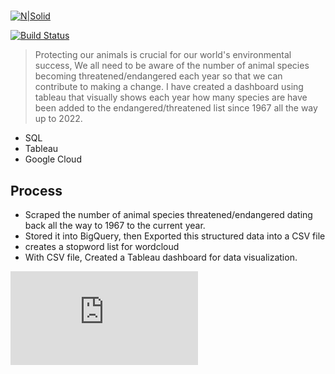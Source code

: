 
# 


[![N|Solid](https://cldup.com/dTxpPi9lDf.thumb.png)](https://nodesource.com/products/nsolid)

[![Build Status](https://travis-ci.org/joemccann/dillinger.svg?branch=master)](https://travis-ci.org/joemccann/dillinger)

>Protecting our animals is crucial for our world's environmental success, We all need to be aware of the number of animal species becoming threatened/endangered each year so that we can contribute to making a change. I have created a dashboard using tableau that visually shows each year how many species are have been added to the endangered/threatened list since 1967 all the way up to 2022.

- SQL
- Tableau
- Google Cloud

## Process

- Scraped the number of animal species threatened/endangered dating back all the way to 1967 to the current year.
- Stored it into BigQuery, then Exported this structured data into a CSV file
- creates a stopword list for wordcloud
- With CSV file, Created a Tableau dashboard for data visualization.

![Species close to extinction.pdf](https://github.com/marcusdjr/species_extinction/files/9600453/Species.close.to.extinction.pdf)



